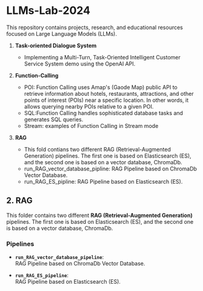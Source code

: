 # LLMs-Lab-2024

This repository contains projects, research, and educational resources focused on Large Language Models (LLMs).

1. **Task-oriented Dialogue System**
   - Implementing a Multi-Turn, Task-Oriented Intelligent Customer Service System demo using the OpenAI API.
  
2. **Function-Calling**
   - POI: Function Calling uses Amap's (Gaode Map) public API to retrieve information about hotels, restaurants, attractions, and other points of interest (POIs) near a specific location. In other words, it allows querying nearby POIs relative to a given POI.
   - SQL:Function Calling handles sophisticated database tasks and generates SQL queries.
   - Stream: examples of Function Calling in Stream mode

2. **RAG**
   - This fold contians two different RAG (Retrieval-Augmented Generation) pipelines. The first one is based on Elasticsearch (ES), and the second one is based on a vector database, ChromaDb.
   - run_RAG_vector_database_pipline: RAG Pipeline based on ChromaDb Vector Database.
   - run_RAG_ES_pipline: RAG Pipeline based on Elasticsearch (ES).

## 2. RAG

This folder contains two different **RAG (Retrieval-Augmented Generation)** pipelines. The first one is based on Elasticsearch (ES), and the second one is based on a vector database, ChromaDb.

### Pipelines

- **`run_RAG_vector_database_pipeline`**:  
  RAG Pipeline based on ChromaDb Vector Database.

- **`run_RAG_ES_pipeline`**:  
  RAG Pipeline based on Elasticsearch (ES).
